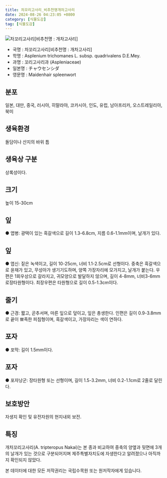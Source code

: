 ```yaml
---
title: 차꼬리고사리_비추천명개차고사리
date: 2024-08-26 04:23:05 +0800
category: [식물도감]
tag: [식물도감]
---
```




![차꼬리고사리[비추천명 : 개차고사리]](/fileUpload/plants/basic/Aspleniaceae/Asplenium/4172/1_th2.JPG)
- 국명 : 차꼬리고사리[비추천명 : 개차고사리]
- 학명 : Asplenium trichomanes L. subsp. quadrivalens D.E.Mey.
- 과명 : 꼬리고사리과 (Aspleniaceae)
- 일본명 : チャウセンシダ
- 영문명 : Maidenhair spleenwort


## 분포
일본, 대만, 중국, 러시아, 히말라야, 코카시아, 인도, 유럽, 남아프리카, 오스트레일리아, 북미
## 생육환경
돌담이나 산지의 바위 틈 
## 생육상 구분
상록성이다. 
## 크기
높이 15-30cm
## 잎
● 엽병: 광택이 있는 흑갈색으로 길이 1.3-6.8cm, 지름 0.6-1.1mm이며, 날개가 있다. 
## 잎
● 엽신: 짙은 녹색이고, 길이 10-25cm, 너비 1.1-2.5cm로 선형이다. 중축은 흑갈색으로 윤채가 있고, 무성아가 생기기도하며, 양쪽 가장자리에 모가지고, 날개가 붙는다. 우편은 1회우상으로 갈라지고, 귀모양으로 발달하지 않으며, 길이 4-8mm, 너비3-6mm로장타원형이다. 최장우편은 타원형으로 길이 0.5-1.3cm이다. 
## 줄기
● 근경: 짧고, 곧추서며, 마른 잎으로 덮이고, 잎은 총생한다. 인편은 길이 0.9-3.8mm로 끝이 뾰족한 피침형이며, 흑갈색이고, 가장자리는 색이 연하다. 
## 포자
● 포막: 길이 1.5mm이다. 
## 포자
● 포자낭군: 장타원형 또는 선형이며, 길이 1.5-3.2mm, 너비 0.2-1.1cm로 2줄로 달린다. 
## 보호방안
자생지 확인 및 유전자원의 현지내외 보전.
## 특징
개차꼬리고사리(A. tripteropus Nakai)는 본 종과 비교하여 중축의 양옆과 뒷면에 3개의 날개가 있는 것으로 구분되어지며 제주특별자치도에 자생한다고 알려졌으나 아직까지 확인되지 않았다. 






본 데이터에 대한 모든 저작권리는 국립수목원 또는 원저작자에게 있습니다.
